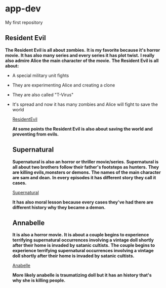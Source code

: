 # app-dev
My first repository 
## Resident Evil
**The Resident Evil is all about zombies.**
**It is my favorite because it's horror movie.**
**It has also many series and every series it has plot twist.**
**I really also admire Alice the main character of the movie.**
**The Resident Evil is all about:**
- A special military unit fights
- They are experimenting Alice and creating a clone
- They are also called "T-Virus"
- It's spread and now it has many zombies and Alice will fight to save the world

  [ResidentEvil](https://www.imdb.com/title/tt0120804/)
  
  **At some points the Resident Evil is also about saving the world and preventing from evils.**

  ## Supernatural
  **Supernatural is also an horror or thriller movie/series.**
  **Supernatural is all about two brothers follow their father's footsteps as hunters.**
  **They are killing evils,monsters or demons.**
  **The names of the main character are sam and dean.**
  **In every episodes it has different story they call it cases.**
  
  [Supernatural](https://www.imdb.com/title/tt0460681/)

  **It has also moral lesson because every cases they've had there are different history why they became a demon.**

  ## Annabelle
  **It is also a horror movie.**
  **It is about a couple begins to experience terrifying supernatural occurrences involving a vintage doll shortly after their home is invaded by satanic cultists.**
  **The couple begins to experience terrifying supernatural occurrences involving a vintage doll shortly after their home is invaded by satanic cultists.**
  
  [Anabelle](https://www.imdb.com/title/tt3322940/)

  **More likely anabelle is traumatizing doll but it has an history that's why she is killing people.**

  

  
  

  

  
  

